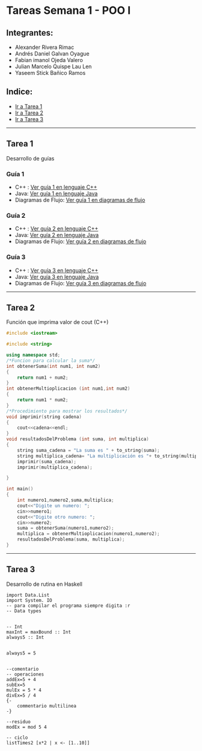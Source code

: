 # Tareas Semana 1 - POO I 
## Integrantes:
- Alexander Rivera Rimac
- Andrés Daniel Galvan Oyague
- Fabian imanol Ojeda Valero
- Julian Marcelo Quispe Lau Len
- Yaseem Stick Bañico Ramos

## Indice:
- [Ir a Tarea 1](#tarea-1)
- [Ir a Tarea 2](#tarea-2)
- [Ir a Tarea 3](#tarea-3)
---

## Tarea 1
Desarrollo de guías
### Guía 1 
- C++ : [Ver guía 1 en lenguaje C++](c++/guia1/ejercicios.md)
- Java: [Ver guía 1 en lenguaje Java](java/guia1/ejercicios.md)
- Diagramas de Flujo: [Ver guía 1 en diagramas de flujo](diagramasFlujo/guia1/ejercicios.md)


### Guía 2
- C++ : [Ver guía 2 en lenguaje C++](c++/guia2/ejercicios.md)
- Java: [Ver guía 2 en lenguaje Java](java/guia2/ejercicios.md)
- Diagramas de Flujo: [Ver guía 2 en diagramas de flujo](diagramasFlujo/guia2/ejercicios.md)

### Guía 3
- C++ : [Ver guía 3 en lenguaje C++](c++/guia3/ejercicios.md)
- Java: [Ver guía 3 en lenguaje Java](java/guia3/ejercicios.md)
- Diagramas de Flujo: [Ver guía 3 en diagramas de flujo](diagramasFlujo/guia3/ejercicios.md)

---
## Tarea 2
Función que imprima valor de cout (C++)
````c++
#include <iostream>

#include <string>

using namespace std;
/*Funcion para calcular la suma*/
int obtenerSuma(int num1, int num2)
{
    return num1 + num2;
}
int obtenerMultioplicacion (int num1,int num2)
{
    return num1 * num2;
}
/*Procedimiento para mostrar los resultados*/
void imprimir(string cadena)
{
    cout<<cadena<<endl;
}
void resultadosDelProblema (int suma, int multiplica)
{
    string suma_cadena = "La suma es " + to_string(suma);
    string multiplica_cadena= "La multiplicación es "+ to_string(multiplica);
    imprimir(suma_cadena);
    imprimir(multiplica_cadena);

}

int main()
{
    int numero1,numero2,suma,multiplica;
    cout<<"Digite un numero: ";
    cin>>numero1;
    cout<<"Digite otro numero: ";
    cin>>numero2;
    suma = obtenerSuma(numero1,numero2);
    multiplica = obtenerMultioplicacion(numero1,numero2);
    resultadosDelProblema(suma, multiplica);
}
````
---
## Tarea 3
Desarrollo de rutina en Haskell
````
import Data.List
import System. IO
-- para compilar el programa siempre digita :r
-- Data types 


-- Int
maxInt = maxBound :: Int
always5 :: Int


always5 = 5


--comentario
-- operaciones
addEx=5 + 4
subEx=5
mulEx = 5 * 4
divEx=5 / 4
{-
    commentario multilinea
-}

--residuo
modEx = mod 5 4

-- ciclo
listTimes2 [x*2 | x <- [1..10]] 
````

